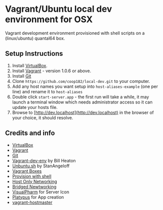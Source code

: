 Vagrant/Ubuntu local dev environment for OSX
============================================

Vagrant development environment provisioned with shell scripts on a (linux/ubuntu) quantal64 box.

## Setup Instructions

1. Install [VirtualBox](https://www.virtualbox.org/wiki/Downloads).
2. Install [Vagrant](http://downloads.vagrantup.com/) - version 1.0.6 or above.
3. Install [Git](http://git-scm.com/downloads)
4. Clone `https://github.com/coop182/local-dev.git` to your computer.
5. Add any host names you want setup into `host-aliases-example` (one per line) and rename it to `host-aliases`
5. Double click `start-server.app` - the first run will take a while, it may launch a terminal window which needs administrator access so it can update your hosts file.
6. Browse to [http://dev.localhost](http://dev.localhost) in the browser of your choice, it should resolve.

## Credits and info

* [VirtualBox](https://www.virtualbox.org)
* [Vagrant](http://vagrantup.com/)
* [Git](http://git-scm.com/)
* [Vagrant-dev-env](https://github.com/pixelhandler/vagrant-dev-env) by Bill Heaton
* [Unbuntu.sh](https://github.com/StanAngeloff/vagrant-shell-scripts) by StanAngeloff
* [Vagrant Boxes](http://www.vagrantbox.es)
* [Provision with shell](http://vagrantup.com/v1/docs/provisioners/shell.html)
* [Host Only Networking](http://vagrantup.com/v1/docs/host_only_networking.html)
* [Bridged Newtworking](http://vagrantup.com/v1/docs/bridged_networking.html)
* [VisualPharm](http://www.visualpharm.com/) for Server Icon
* [Platypus](http://sveinbjorn.org/platypus) for App creation
* [vagrant-hostmaster](https://github.com/mosaicxm/vagrant-hostmaster)
